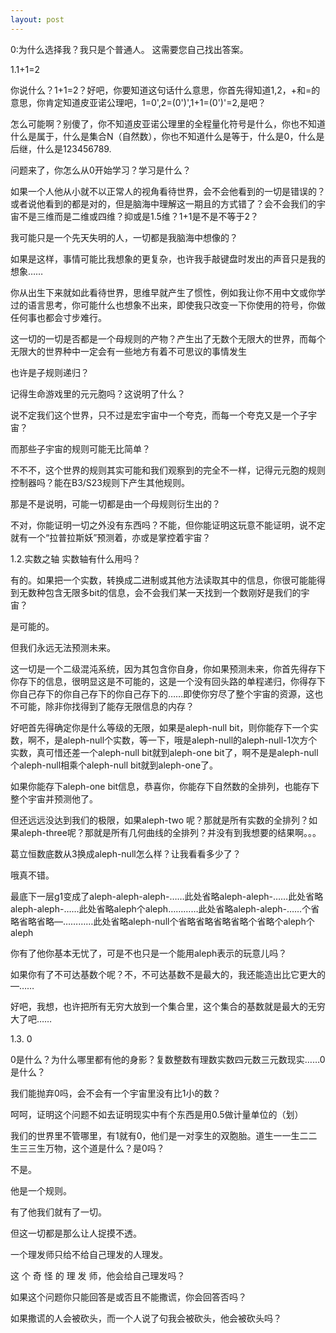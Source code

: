 ```yaml
---
layout: post
---
```

0:为什么选择我？我只是个普通人。
这需要您自己找出答案。
  
1.1+1=2
  
你说什么？1+1=2？好吧，你要知道这句话什么意思，你首先得知道1,2，+和=的意思，你肯定知道皮亚诺公理吧，1=0',2=(0')',1+1=(0')'=2,是吧？
  
怎么可能啊？别傻了，你不知道皮亚诺公理里的全程量化符号是什么，你也不知道什么是属于，什么是集合N（自然数），你也不知道什么是等于，什么是0，什么是后继，什么是123456789.
  
问题来了，你怎么从0开始学习？学习是什么？
  
如果一个人他从小就不以正常人的视角看待世界，会不会他看到的一切是错误的？或者说他看到的都是对的，但是脑海中理解这一期且的方式错了？会不会我们的宇宙不是三维而是二维或四维？抑或是1.5维？1+1是不是不等于2？
  
我可能只是一个先天失明的人，一切都是我脑海中想像的？
  
如果是这样，事情可能比我想象的更复杂，也许我手敲键盘时发出的声音只是我的想象……
  
你从出生下来就如此看待世界，思维早就产生了惯性，例如我让你不用中文或你学过的语言思考，你可能什么也想象不出来，即使我只改变一下你使用的符号，你做任何事也都会寸步难行。
  
这一切的一切是否都是一个母规则的产物？产生出了无数个无限大的世界，而每个无限大的世界种中一定会有一些地方有着不可思议的事情发生
  
也许是子规则递归？
  
记得生命游戏里的元元胞吗？这说明了什么？
  
说不定我们这个世界，只不过是宏宇宙中一个夸克，而每一个夸克又是一个子宇宙？
  
而那些子宇宙的规则可能无比简单？
  
不不不，这个世界的规则其实可能和我们观察到的完全不一样，记得元元胞的规则控制器吗？能在B3/S23规则下产生其他规则。
  
那是不是说明，可能一切都是由一个母规则衍生出的？
  
不对，你能证明一切之外没有东西吗？不能，但你能证明这玩意不能证明，说不定就有一个“拉普拉斯妖”预测着，亦或是掌控着宇宙？
  
1.2.实数之轴
实数轴有什么用吗？
  
有的。如果把一个实数，转换成二进制或其他方法读取其中的信息，你很可能能得到无数种包含无限多bit的信息，会不会我们某一天找到一个数刚好是我们的宇宙？
  
是可能的。
  
但我们永远无法预测未来。
  
这一切是一个二级混沌系统，因为其包含你自身，你如果预测未来，你首先得存下你存下的信息，很明显这是不可能的，这是一个没有回头路的单程递归，你得存下你自己存下的你自己存下的你自己存下的……即使你穷尽了整个宇宙的资源，这也不可能，除非你找得到了能存无限信息的内存？
  
好吧首先得确定你是什么等级的无限，如果是aleph-null bit，则你能存下一个实数，啊不，是aleph-null个实数，等一下，哦是aleph-null的aleph-null-1次方个实数，真可惜还差一个aleph-null bit就到aleph-one bit了，啊不是是aleph-null个aleph-null相乘个aleph-null bit就到aleph-one了。

如果你能存下aleph-one bit信息，恭喜你，你能存下自然数的全排列，也能存下整个宇宙并预测他了。
  
但还远远没达到我们的极限，如果aleph-two 呢？那就是所有实数的全排列？如果aleph-three呢？那就是所有几何曲线的全排列？并没有到我想要的结果啊。。。
  
葛立恒数底数从3换成aleph-null怎么样？让我看看多少了？
  
哦真不错。
  
最底下一层g1变成了aleph-aleph-aleph-……此处省略aleph-aleph-……此处省略aleph-aleph-……此处省略aleph个aleph…………此处省略aleph-aleph-……个省略省略省略—…………此处省略aleph-null个省略省略省略省略个省略个aleph个aleph

你有了他你基本无忧了，可是不也只是一个能用aleph表示的玩意儿吗？
  
如果你有了不可达基数个呢？不，不可达基数不是最大的，我还能造出比它更大的—……
  
好吧，我想，也许把所有无穷大放到一个集合里，这个集合的基数就是最大的无穷大了吧……
  
1.3. 0
  
0是什么？为什么哪里都有他的身影？复数整数有理数实数四元数三元数现实……0是什么？
  
我们能抛弃0吗，会不会有一个宇宙里没有比1小的数？
  
呵呵，证明这个问题不如去证明现实中有个东西是用0.5做计量单位的（划）
  
我们的世界里不管哪里，有1就有0，他们是一对孪生的双胞胎。道生一一生二二生三三生万物，这个道是什么？是0吗？
  
不是。
  
他是一个规则。
  
有了他我们就有了一切。
  
但这一切都是那么让人捉摸不透。
  
一个理发师只给不给自己理发的人理发。
  
这 个 奇 怪 的 理 发 师，他会给自己理发吗？
  
如果这个问题你只能回答是或否且不能撒谎，你会回答否吗？
  
如果撒谎的人会被砍头，而一个人说了句我会被砍头，他会被砍头吗？
